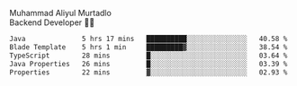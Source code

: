 Muhammad Aliyul Murtadlo
<br>
Backend Developer 👨‍💻
<br>
<!--START_SECTION:waka-->

```txt
Java              5 hrs 17 mins   ██████████░░░░░░░░░░░░░░░   40.58 %
Blade Template    5 hrs 1 min     █████████▓░░░░░░░░░░░░░░░   38.54 %
TypeScript        28 mins         █░░░░░░░░░░░░░░░░░░░░░░░░   03.64 %
Java Properties   26 mins         █░░░░░░░░░░░░░░░░░░░░░░░░   03.39 %
Properties        22 mins         ▓░░░░░░░░░░░░░░░░░░░░░░░░   02.93 %
```

<!--END_SECTION:waka-->
